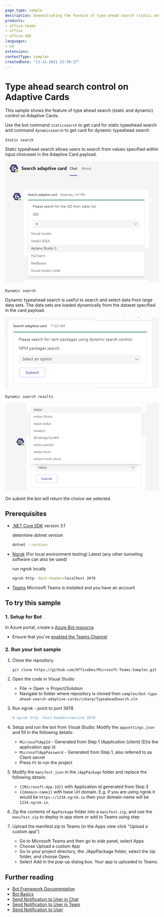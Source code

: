 ```yaml
---
page_type: sample
description: Demonstrating the feature of type-ahead search (static and dynamic) control on Adaptive Cards.
products:
- office-teams
- office
- office-365
languages:
- C#
extensions:
contentType: samples
createdDate: "11-11-2021 23:30:17"
---
```

# Type ahead search control on Adaptive Cards

This sample shows the feature of type ahead search (static and dynamic) control on Adaptive Cards.

 Use the bot command `staticsearch` to get card for static typeahead search and command `dynamicsearch` to get card for dynamic typeahead search

`Static search`
 
 Static typeahead search allows users to search from values specified within input.choiceset in the Adaptive Card payload.

![static search card](TypeaheadSearch/Images/staticSearchCard.png)

`Dynamic search`

 Dynamic typeahead search is useful to search and select data from large data sets. The data sets are loaded dynamically from the dataset specified in the card payload.

![dynamic search card](TypeaheadSearch/Images/dynamicSearchCard.png)

`Dynamic search results`

![dynamic search results](TypeaheadSearch/Images/dynamicSearchResults.png)

 On submit the bot will return the choice we selected.

## Prerequisites

- [.NET Core SDK](https://dotnet.microsoft.com/download) version 3.1

  determine dotnet version
  ```bash
  dotnet --version
  ```
- [Ngrok](https://ngrok.com/download) (For local environment testing) Latest (any other tunneling software can also be used)
  
  run ngrok locally
  ```bash
  ngrok http -host-header=localhost 3978
  ```
- [Teams](https://teams.microsoft.com) Microsoft Teams is installed and you have an account

## To try this sample

### 1. Setup for Bot
In Azure portal, create a [Azure Bot resource](https://docs.microsoft.com/en-us/azure/bot-service/bot-builder-authentication?view=azure-bot-service-4.0&tabs=csharp%2Caadv2).

- Ensure that you've [enabled the Teams Channel](https://docs.microsoft.com/en-us/azure/bot-service/channel-connect-teams?view=azure-bot-service-4.0)

### 2. Run your bot sample

1. Clone the repository
   ```bash
   git clone https://github.com/OfficeDev/Microsoft-Teams-Samples.git
   ```

2. Open the code in Visual Studio
   - File -> Open -> Project/Solution
   - Navigate to folder where repository is cloned then `samples/bot-type-ahead-search-adaptive-cards/csharp/TypeaheadSearch.sln`
    
3. Run ngrok - point to port 3978

    ```bash
    # ngrok http -host-header=rewrite 3978
    ```
 
4. Setup and run the bot from Visual Studio: 
   Modify the `appsettings.json` and fill in the following details:
   - `MicrosoftAppId` - Generated from Step 1 (Application (client) ID)is the application app id
   - `MicrosoftAppPassword` - Generated from Step 1, also referred to as Client secret
   - Press `F5` to run the project
	 
5. Modify the `manifest.json` in the `/AppPackage` folder and replace the following details:
   - `{{Microsoft-App-Id}}` with Application id generated from Step 3
   - `{{domain-name}}` with base Url domain. E.g. if you are using ngrok it would be `https://1234.ngrok.io` then your domain-name will be `1234.ngrok.io`.

6. Zip the contents of `AppPackage` folder into a `manifest.zip`, and use the `manifest.zip` to deploy in app store or add to Teams using step 

7. Upload the manifest.zip to Teams (in the Apps view click "Upload a custom app")
   - Go to Microsoft Teams and then go to side panel, select Apps
   - Choose Upload a custom App
   - Go to your project directory, the ./AppPackage folder, select the zip folder, and choose Open.
   - Select Add in the pop-up dialog box. Your app is uploaded to Teams.    

## Further reading

- [Bot Framework Documentation](https://docs.botframework.com)
- [Bot Basics](https://docs.microsoft.com/azure/bot-service/bot-builder-basics?view=azure-bot-service-4.0)
- [Send Notification to User in Chat](https://docs.microsoft.com/en-us/graph/api/chat-sendactivitynotification?view=graph-rest-beta)
- [Send Notification to User in Team](https://docs.microsoft.com/en-us/graph/api/team-sendactivitynotification?view=graph-rest-beta&tabs=http)
- [Send Notification to User](https://docs.microsoft.com/en-us/graph/api/userteamwork-sendactivitynotification?view=graph-rest-beta&tabs=http)
